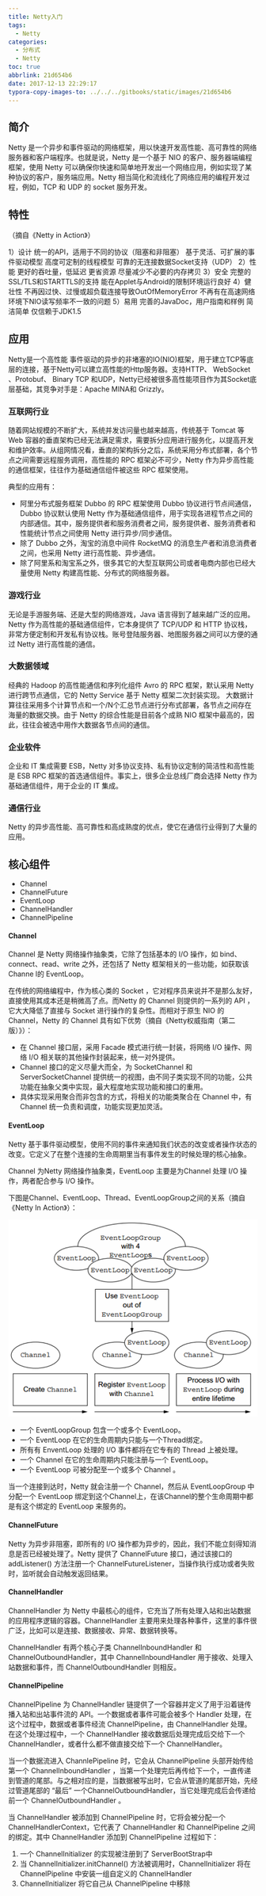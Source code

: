 ```yaml
---
title: Netty入门
tags:
  - Netty
categories:
  - 分布式
  - Netty
toc: true
abbrlink: 21d654b6
date: 2017-12-13 22:29:17
typora-copy-images-to: ../../../gitbooks/static/images/21d654b6
---
```

## 简介

Netty 是一个异步和事件驱动的网络框架，用以快速开发高性能、高可靠性的网络服务器和客户端程序。也就是说，Netty 是一个基于 NIO 的客户、服务器端编程框架，使用 Netty 可以确保你快速和简单地开发出一个网络应用，例如实现了某种协议的客户，服务端应用。Netty 相当简化和流线化了网络应用的编程开发过程，例如，TCP 和 UDP 的 socket 服务开发。

## 特性

（摘自《Netty in Action》）

1）设计
统一的API，适用于不同的协议（阻塞和非阻塞）
基于灵活、可扩展的事件驱动模型
高度可定制的线程模型
可靠的无连接数据Socket支持（UDP）
2）性能
更好的吞吐量，低延迟
更省资源
尽量减少不必要的内存拷贝
3）安全
完整的SSL/TLS和STARTTLS的支持
能在Applet与Android的限制环境运行良好
4）健壮性
不再因过快、过慢或超负载连接导致OutOfMemoryError
不再有在高速网络环境下NIO读写频率不一致的问题
5）易用
完善的JavaDoc，用户指南和样例
简洁简单
仅信赖于JDK1.5

## 应用

Netty是一个高性能 事件驱动的异步的非堵塞的IO(NIO)框架，用于建立TCP等底层的连接，基于Netty可以建立高性能的Http服务器。支持HTTP、 WebSocket 、Protobuf、 Binary TCP 和UDP，Netty已经被很多高性能项目作为其Socket底层基础，其竞争对手是：Apache MINA和 Grizzly。

### 互联网行业
随着网站规模的不断扩大，系统并发访问量也越来越高，传统基于 Tomcat 等 Web 容器的垂直架构已经无法满足需求，需要拆分应用进行服务化，以提高开发和维护效率。从组网情况看，垂直的架构拆分之后，系统采用分布式部署，各个节点之间需要远程服务调用，高性能的 RPC 框架必不可少，Netty 作为异步高性能的通信框架，往往作为基础通信组件被这些 RPC 框架使用。

典型的应用有：
- 阿里分布式服务框架 Dubbo 的 RPC 框架使用 Dubbo 协议进行节点间通信，Dubbo 协议默认使用 Netty 作为基础通信组件，用于实现各进程节点之间的内部通信。其中，服务提供者和服务消费者之间，服务提供者、服务消费者和性能统计节点之间使用 Netty 进行异步/同步通信。
- 除了 Dubbo 之外，淘宝的消息中间件 RocketMQ 的消息生产者和消息消费者之间，也采用 Netty 进行高性能、异步通信。
- 除了阿里系和淘宝系之外，很多其它的大型互联网公司或者电商内部也已经大量使用 Netty 构建高性能、分布式的网络服务器。

### 游戏行业
无论是手游服务端、还是大型的网络游戏，Java 语言得到了越来越广泛的应用。Netty 作为高性能的基础通信组件，它本身提供了 TCP/UDP 和 HTTP 协议栈，非常方便定制和开发私有协议栈。账号登陆服务器、地图服务器之间可以方便的通过 Netty 进行高性能的通信。

### 大数据领域
经典的 Hadoop 的高性能通信和序列化组件 Avro 的 RPC 框架，默认采用 Netty 进行跨节点通信，它的 Netty Service 基于 Netty 框架二次封装实现。
大数据计算往往采用多个计算节点和一个/N个汇总节点进行分布式部署，各节点之间存在海量的数据交换。由于 Netty 的综合性能是目前各个成熟 NIO 框架中最高的，因此，往往会被选中用作大数据各节点间的通信。

### 企业软件
企业和 IT 集成需要 ESB，Netty 对多协议支持、私有协议定制的简洁性和高性能是 ESB RPC 框架的首选通信组件。事实上，很多企业总线厂商会选择 Netty 作为基础通信组件，用于企业的 IT 集成。

### 通信行业
Netty 的异步高性能、高可靠性和高成熟度的优点，使它在通信行业得到了大量的应用。

## 核心组件

- Channel
- ChannelFuture
- EventLoop
- ChannelHandler
- ChannelPipeline

#### Channel

Channel 是 Netty 网络操作抽象类，它除了包括基本的 I/O 操作，如 bind、connect、read、write 之外，还包括了 Netty 框架相关的一些功能，如获取该 Channe l的 EventLoop。

在传统的网络编程中，作为核心类的 Socket ，它对程序员来说并不是那么友好，直接使用其成本还是稍微高了点。而Netty 的 Channel 则提供的一系列的 API ，它大大降低了直接与 Socket 进行操作的复杂性。而相对于原生 NIO 的 Channel，Netty 的 Channel 具有如下优势（摘自《Netty权威指南（第二版）》）：

- 在 Channel 接口层，采用 Facade 模式进行统一封装，将网络 I/O 操作、网络 I/O 相关联的其他操作封装起来，统一对外提供。
- Channel 接口的定义尽量大而全，为 SocketChannel 和 ServerSocketChannel 提供统一的视图，由不同子类实现不同的功能，公共功能在抽象父类中实现，最大程度地实现功能和接口的重用。
- 具体实现采用聚合而非包含的方式，将相关的功能类聚合在 Channel 中，有 Channel 统一负责和调度，功能实现更加灵活。

#### EventLoop
Netty 基于事件驱动模型，使用不同的事件来通知我们状态的改变或者操作状态的改变。它定义了在整个连接的生命周期里当有事件发生的时候处理的核心抽象。

Channel 为Netty 网络操作抽象类，EventLoop 主要是为Channel 处理 I/O 操作，两者配合参与 I/O 操作。

下图是Channel、EventLoop、Thread、EventLoopGroup之间的关系（摘自《Netty In Action》）：

![img](../../../gitbooks/static/images/21d654b6/616953-20170509162546738-1955835364.png)

- 一个 EventLoopGroup 包含一个或多个 EventLoop。
- 一个 EventLoop 在它的生命周期内只能与一个Thread绑定。
- 所有有 EnventLoop 处理的 I/O 事件都将在它专有的 Thread 上被处理。
- 一个 Channel 在它的生命周期内只能注册与一个 EventLoop。
- 一个 EventLoop 可被分配至一个或多个 Channel 。

当一个连接到达时，Netty 就会注册一个 Channel，然后从 EventLoopGroup 中分配一个 EventLoop 绑定到这个Channel上，在该Channel的整个生命周期中都是有这个绑定的 EventLoop 来服务的。

#### ChannelFuture

Netty 为异步非阻塞，即所有的 I/O 操作都为异步的，因此，我们不能立刻得知消息是否已经被处理了。Netty 提供了 ChannelFuture 接口，通过该接口的 addListener() 方法注册一个 ChannelFutureListener，当操作执行成功或者失败时，监听就会自动触发返回结果。

#### ChannelHandler

ChannelHandler 为 Netty 中最核心的组件，它充当了所有处理入站和出站数据的应用程序逻辑的容器。ChannelHandler 主要用来处理各种事件，这里的事件很广泛，比如可以是连接、数据接收、异常、数据转换等。

ChannelHandler 有两个核心子类 ChannelInboundHandler 和 ChannelOutboundHandler，其中 ChannelInboundHandler 用于接收、处理入站数据和事件，而 ChannelOutboundHandler 则相反。

#### ChannelPipeline

ChannelPipeline 为 ChannelHandler 链提供了一个容器并定义了用于沿着链传播入站和出站事件流的 API。一个数据或者事件可能会被多个 Handler 处理，在这个过程中，数据或者事件经流 ChannelPipeline，由 ChannelHandler 处理。在这个处理过程中，一个 ChannelHandler 接收数据后处理完成后交给下一个 ChannelHandler，或者什么都不做直接交给下一个 ChannelHandler。


当一个数据流进入 ChannlePipeline 时，它会从 ChannelPipeline 头部开始传给第一个 ChannelInboundHandler ，当第一个处理完后再传给下一个，一直传递到管道的尾部。与之相对应的是，当数据被写出时，它会从管道的尾部开始，先经过管道尾部的 “最后” 一个ChannelOutboundHandler，当它处理完成后会传递给前一个 ChannelOutboundHandler 。

当 ChannelHandler 被添加到 ChannelPipeline 时，它将会被分配一个 ChannelHandlerContext，它代表了 ChannelHandler 和 ChannelPipeline 之间的绑定。其中 ChannelHandler 添加到 ChannelPipeline 过程如下： 
1. 一个 ChannelInitializer 的实现被注册到了 ServerBootStrap中 
2. 当 ChannelInitializer.initChannel() 方法被调用时，ChannelInitializer 将在 ChannelPipeline 中安装一组自定义的 ChannelHandler 
3. ChannelInitializer 将它自己从 ChannelPipeline 中移除 

 

 